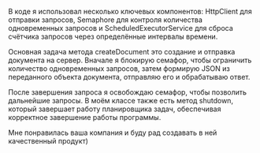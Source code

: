 
В коде я использовал несколько ключевых компонентов: 
HttpClient для отправки запросов, Semaphore для контроля количества одновременных запросов 
и ScheduledExecutorService для сброса счётчика запросов через определённые интервалы времени. 

Основная задача метода createDocument это создание и отправка документа на сервер. 
Вначале я блокирую семафор, чтобы ограничить количество одновременных запросов, 
затем формирую JSON из переданного объекта документа, отправляю его и обрабатываю ответ. 

После завершения запроса я освобождаю семафор, чтобы позволить дальнейшие запросы.
В моём классе также есть метод shutdown, который завершает работу планировщика задач, 
обеспечивая корректное завершение работы программы. 

Мне понравилась ваша компания и буду рад создавать в ней качественный продукт)
